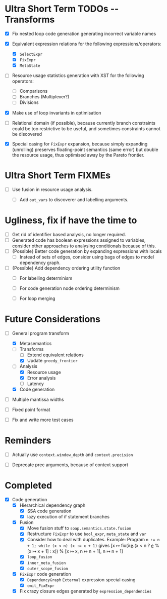 # Ultra Short Term TODOs -- Transforms

* [X] Fix nested loop code generation generating incorrect variable names
* [X] Equivalent expression relations for the following expressions/operators:
    - [X] `SelectExpr`
    - [X] `FixExpr`
    - [X] `MetaState`
* [ ] Resource usage statistics generation with XST for the following
  operators:
    - [ ] Comparisons
    - [ ] Branches (Multiplexer?)
    - [ ] Divisions
* [X] Make use of loop invariants in optimisation
* [ ] Relational domain (if possible), because currently branch constraints
  could be too restrictive to be useful, and sometimes constraints cannot
  be discovered
* [X] Special casing for `FixExpr` expansion, because simply expanding
  (unrolling) preserves floating-point semantics (same error) but double
  the resource usage, thus optimised away by the Pareto frontier.


# Ultra Short Term FIXMEs

* [ ] Use fusion in resource usage analysis.
    - [ ] Add `out_vars` to discoverer and labelling arguments.


# Ugliness, fix if have the time to

* [ ] Get rid of identifier based analysis, no longer required.
* [ ] Generated code has boolean expressions assigned to variables, consider
  other approaches to analysing conditionals because of this.
* [ ] {Possible} Better code generation by expanding expressions with locals
    - [ ] Instead of sets of edges, consider using bags of edges to model
      dependency graph.
* [ ] {Possible} Add dependency ordering utility function
    - [ ] For labelling determinism
    - [ ] For code generation node ordering determinism
    - [ ] For loop merging


# Future Considerations

* [ ] General program transform
    - [X] Metasemantics
    - [ ] Transforms
        - [ ] Extend equivalent relations
        - [X] Update `greedy_frontier`
    - [ ] Analysis
        - [X] Resource usage
        - [X] Error analysis
        - [ ] Latency
    - [X] Code generation
* [ ] Multiple mantissa widths
* [ ] Fixed point format
* [ ] Fix and write more test cases


# Reminders

* [ ] Actually use `context.window_depth` and `context.precision`
* [ ] Deprecate prec arguments, because of context support


# Completed

* [X] Code generation
    - [X] Hierarchical dependency graph
        - [X] SSA code generation
        - [X] lazy execution of if statement branches
    - [X] Fusion
        - [X] Move fusion stuff to `soap.semantics.state.fusion`
        - [X] Restructure `FixExpr` to use `bool_expr`, `meta_state` and `var`
        - [X] Consider how to deal with duplicates. Example:
          Program `n := n + 1; while (x < n) (x := x + 1)` gives
          [x ↦ fix(λe̲.(x < n ? e̲ % [x ↦ x + 1] : x)) % [x ↦ x, n ↦ n + 1],
          n ↦ n + 1]
        - [X] `loop_fusion`
        - [X] `inner_meta_fusion`
        - [X] `outer_scope_fusion`
    - [X] `FixExpr` code generation
        - [X] `DependencyGraph` `External` expression special casing
        - [X] `emit_FixExpr`
    - [X] Fix crazy closure edges generated by `expression_dependencies`
